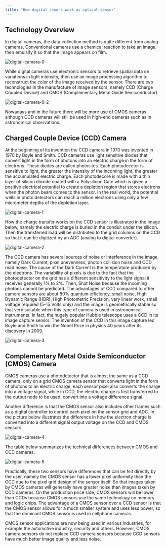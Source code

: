 ```yaml
---
title: "How digital camera work as optical sensor"
---
```


## Technology Overview

In digital cameras, the data collection method is quite different from analog cameras. Conventional cameras use a chemical reaction to take an image, then emulsify it so that the image appears on film. 

![digital-camera-0](https://eufat.github.io/images/digital-camera-0.jpg)

While digital cameras use electronic sensors to retrieve spatial data on variations in light intensity, then use an image processing algorithm to reconstruct the color of the image received by the sensor. There are two technologies in the manufacture of image sensors, namely CCD (Charge Coupled Device) and CMOS (Complementary Metal Oxide Semiconductor). 

![digital-camera-0-2](https://eufat.github.io/images/digital-camera-0-2.jpg)

Nowadays and in the future there will be more use of CMOS cameras although CCD cameras will still be used in high-end cameras such as in astronomical observations.

## Charged Couple Device (CCD) Camera

At the beginning of its invention the CCD camera in 1970 was invented in 1970 by Boyle and Smith. CCD cameras use light sensitive diodes that convert light in the form of photons into an electric charge in the form of electrons. These diodes are called photosites. Each photodecetor is sensitive to light, the greater the intensity of the incoming light, the greater the accumulated electric charge. Each photodecore is made with a thin layer of silicon dioxide coated with a Polysilicon Gate which is given a positive electrical potential to create a depletion region that stores electrons when the photon beam comes to the sensor. In the real world, the potential wells in photo detectors can reach a million electrons using only a few micrometer depths of the depletion layer.

![digital-camera-1](https://eufat.github.io/images/digital-camera-1.jpg)

How the charge transfer works on the CCD sensor is illustrated in the image below, namely the electric charge is buried in the conduit under the silicon. Then the transferred load will be distributed to the grid columns on the CCD so that it can be digitized by an ADC (analog to digital converter).

![digital-camera-2](https://eufat.github.io/images/digital-camera-2.jpg)

The CCD camera has several sources of noise or interference in the image, namely Dark Current, pixel unevenness, photon collision noise and CCD read noise. The cause of the Dark Current is the temperature produced by the electrons. The variability of pixels is due to the fact that the photodetector on the grid has a different sensitivity to the light signal it receives generally 1% to 2%. Then, Shot Noise because the incoming photons cannot be predicted. The advantages of CCD compared to other camera sensors are about 80% quantum efficiency, small noise, High Dynamic Range (HDR), High Photometric Precision, very linear work, small voltage required (5-15 Volts only) and the image is geometrically stable so that very suitable when this type of camera is used in astronomical instruments. In fact, the hugely popular Hubble telescope uses a CCD in its image capture sensor.
The invention of the CCD in this image capture led Boyle and Smith to win the Nobel Prize in physics 40 years after its discovery in 2009.

![digital-camera-3](https://eufat.github.io/images/digital-camera-3.jpg)

## Complementary Metal Oxide Semiconductor (CMOS) Camera

CMOS cameras use a photodetector that is almost the same as a CCD camera, only on a grid CMOS camera sensor that converts light in the form of photons to an electric charge, each sensor pixel also converts the charge into a voltage signal, while in CCD, the electric charge is first transferred to the output node to be used. convert into a voltage difference signal.

Another difference is that the CMOS sensor also includes other frames such as a digital controller to control each pixel on the sensor grid and ADC. In the picture below illustrates the difference in how the electron charge is converted into a different signal output voltage on the CCD and CMOS sensors.

![digital-camera-4](https://eufat.github.io/images/digital-camera-4.jpg)

The table below summarizes the technical differences between CMOS and CCD cameras.

![digital-camera-5](https://eufat.github.io/images/digital-camera-5.jpg)

Practically, these two sensors have differences that can be felt directly by the user, namely the CMOS sensor has a lower pixel uniformity than the CCD due to the pixel grid design of the sensor itself. So that images taken by CMOS cameras will generally have greater noise than images taken by CCD cameras. On the production price side, CMOS sensors will be lower than CCDs because CMOS sensors use the same technology on memory and logic chips. The advantage of a CMOS sensor over a CCD sensor is that the CMOS sensor allows for a much smaller system and uses less power, so that the dominant CMOS sensor is used in cellphone cameras.

CMOS sensor applications are now being used in various industries, for example the automotive industry, security and others. However, CMOS camera sensors do not replace CCD camera sensors because CCD sensors have much better image quality and less noise.